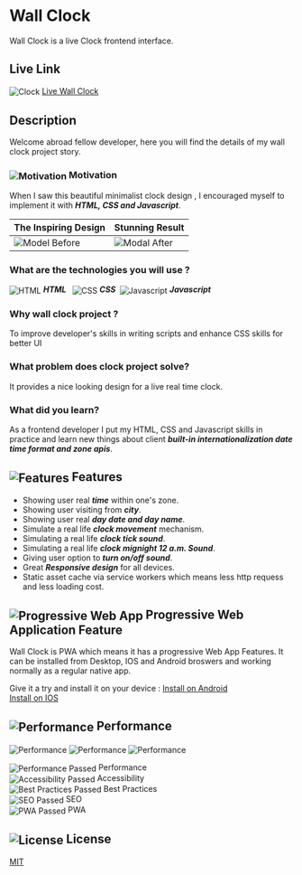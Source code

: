 # Wall Clock

Wall Clock is a live Clock frontend interface.

## Live Link
<img src="https://abdulrahmanhatem.github.io/wall-clock/favicon.ico" alt="Clock" align="center"> [Live Wall Clock](https://abdulrahmanhatem.github.io/wall-clock/)

## Description 
Welcome abroad fellow developer, here you will find the details of my wall clock project story.

### <img src="https://abdulrahmanhatem.github.io/images/icons/markdown/motivation.png" alt="Motivation" align="center"> Motivation 
When I saw this beautiful minimalist clock design , I encouraged myself to implement it with ***HTML, CSS and Javascript***.


| The Inspiring Design       | Stunning Result |
| ---------------------------| ---------------------------------- |
|   <img src="https://abdulrahmanhatem.github.io/wall-clock/model-before.png" alt="Model Before"/>                         | <img src="https://abdulrahmanhatem.github.io/wall-clock/model-after.gif" alt="Modal After">|


### What are the technologies you will use ? 
<img src="https://abdulrahmanhatem.github.io/images/icons/tech/html.png" alt="HTML" align="center"> ***HTML***&ensp;
<img src="https://abdulrahmanhatem.github.io/images/icons/tech//css.png" alt="CSS" align="center"> ***CSS***&ensp;<img src="https://abdulrahmanhatem.github.io/images/icons/tech/javascript.png" alt="Javascript" align="center"> ***Javascript***         

### Why wall clock project ?

To improve developer's skills in writing scripts and enhance CSS skills for better UI

### What problem does clock project solve?

It provides a nice looking design for a live real time clock.

### What did you learn?
As a frontend developer I put my HTML, CSS and Javascript skills in practice and learn new things about client ***built-in internationalization date time format and zone apis***.


## <img src="https://abdulrahmanhatem.github.io/images/icons/markdown/features.png" alt="Features" align="center">  Features
 - Showing user real ***time*** within one's zone.
 - Showing user visiting from ***city***.
 - Showing user real ***day date and day name***.
 - Simulate a real life ***clock movement*** mechanism.
 - Simulating a real life ***clock tick sound***.
 - Simulating a real life ***clock mignight 12 a.m. Sound***.
 - Giving user option to ***turn on/off sound***.
 - Great ***Responsive design*** for all devices.
 - Static asset cache via service workers which means less http requess and less loading cost.  

##  <img src="https://abdulrahmanhatem.github.io/images/icons/markdown/pwa.png" alt="Progressive Web App" align="center"> Progressive Web Application Feature
Wall Clock is PWA which means it has a progressive Web App Features.
It can be installed from Desktop, IOS and Android broswers and working normally as a regular native app.

Give it a try and install it on your device :
[Install on Android](https://support.google.com/chrome/answer/9658361?hl=en&co=GENIE.Platform%3DDesktop)\
[Install on IOS](https://www.bitcot.com/how-to-install-a-pwa-to-your-device/#Installing_a_PWA_on_iOS)

## <img src="https://abdulrahmanhatem.github.io/images/icons/markdown/performance.png" alt="Performance" align="center"> Performance
<img src="https://abdulrahmanhatem.github.io/images/images/wall-clock/performance-1.png" alt="Performance" align="center">
<img src="https://abdulrahmanhatem.github.io/images/images/wall-clock/performance-2.png" alt="Performance" align="center">
<img src="https://abdulrahmanhatem.github.io/images/images/wall-clock/performance-3.png" alt="Performance" align="center">

<img src="https://abdulrahmanhatem.github.io/images/icons/markdown/pass.png" alt="Performance Passed" align="center"> Performance \
<img src="https://abdulrahmanhatem.github.io/images/icons/markdown/pass.png" alt="Accessibility Passed" align="center"> Accessibility \
<img src="https://abdulrahmanhatem.github.io/images/icons/markdown/pass.png" alt="Best Practices Passed" align="center"> Best Practices \
<img src="https://abdulrahmanhatem.github.io/images/icons/markdown/pass.png" alt="SEO Passed" align="center"> SEO \
<img src="https://abdulrahmanhatem.github.io/images/icons/markdown/pass.png" alt="PWA Passed" align="center"> PWA


 ## <img src="https://abdulrahmanhatem.github.io/images/icons/markdown/license.png" alt="License" align="center"> License
[MIT](https://opensource.org/license/mit)











